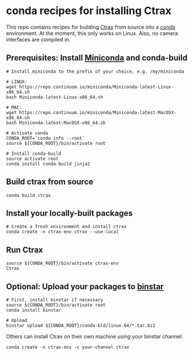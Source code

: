 conda recipes for installing Ctrax
==================================

This repo contains recipes for building [Ctrax][1] from source into a [conda][2] environment.
At the moment, this only works on Linux.  Also, no camera interfaces are compiled in.

[1]: http://ctrax.sourceforge.net/
[2]: http://conda.pydata.org/docs/

Prerequisites: Install [Miniconda] and conda-build
-----------------------------------------------------

[Miniconda]: http://conda.pydata.org/miniconda.html

```
# Install miniconda to the prefix of your choice, e.g. /my/miniconda

# LINUX:
wget https://repo.continuum.io/miniconda/Miniconda-latest-Linux-x86_64.sh
bash Miniconda-latest-Linux-x86_64.sh

# MAC:
wget https://repo.continuum.io/miniconda/Miniconda-latest-MacOSX-x86_64.sh
bash Miniconda-latest-MacOSX-x86_64.sh

# Activate conda
CONDA_ROOT=`conda info --root`
source ${CONDA_ROOT}/bin/activate root
```

```
# Install conda-build
source activate root
conda install conda-build jinja2
```

Build ctrax from source
-----------------------

```
conda build ctrax
```

Install your locally-built packages
-----------------------------------

```
# Create a fresh environment and install ctrax
conda create -n ctrax-env ctrax --use-local
```

Run Ctrax
---------

```
source ${CONDA_ROOT}/bin/activate ctrax-env
Ctrax
```

Optional: Upload your packages to [binstar]
-------------------------------------------

[binstar]: http://binstar.org

```
# First, install binstar if necessary
source ${CONDA_ROOT}/bin/activate root
conda install binstar

# Upload
binstar upload ${CONDA_ROOT}/conda-bld/linux-64/*.tar.bz2
```

Others can install Ctrax on their own machine using your binstar channel:

```
conda create -n ctrax-env -c your-channel ctrax
```
